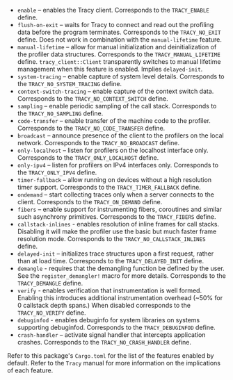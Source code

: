 -   `enable` – enables the Tracy client. Corresponds to the `TRACY_ENABLE` define.
-   `flush-on-exit` – waits for Tracy to connect and read out the profiling data before the program
    terminates. Corresponds to the `TRACY_NO_EXIT` define. Does not work in combination with the
    `manual-lifetime` feature.
-   `manual-lifetime` – allow for manual initialization and deinitialization of the profiler data
    structures. Corresponds to the `TRACY_MANUAL_LIFETIME` define. `tracy_client::Client`
    transparently switches to manual lifetime management when this feature is enabled. Implies
    `delayed-init`.
-   `system-tracing` – enable capture of system level details. Corresponds to the
    `TRACY_NO_SYSTEM_TRACING` define.
-   `context-switch-tracing` – enable capture of the context switch data. Corresponds to the
    `TRACY_NO_CONTEXT_SWITCH` define.
-   `sampling` – enable periodic sampling of the call stack. Corresponds to the
    `TRACY_NO_SAMPLING` define.
-   `code-transfer` – enable transfer of the machine code to the profiler. Corresponds to the
    `TRACY_NO_CODE_TRANSFER` define.
-   `broadcast` – announce presence of the client to the profilers on the local network.
    Corresponds to the `TRACY_NO_BROADCAST` define.
-   `only-localhost` – listen for profilers on the localhost interface only. Corresponds to the
    `TRACY_ONLY_LOCALHOST` define.
-   `only-ipv4` – listen for profilers on IPv4 interfaces only. Corresponds to the
    `TRACY_ONLY_IPV4` define.
-   `timer-fallback` – allow running on devices without a high resolution timer support.
    Corresponds to the `TRACY_TIMER_FALLBACK` define.
-   `ondemand` – start collecting traces only when a server connects to the client. Corresponds
    to the `TRACY_ON_DEMAND` define.
-   `fibers` – enable support for instrumenting fibers, coroutines and similar such asynchrony
    primitives. Corresponds to the `TRACY_FIBERS` define.
-   `callstack-inlines` - enables resolution of inline frames for call stacks. Disabling it will make
    the profiler use the basic but much faster frame resolution mode. Corresponds to the
    `TRACY_NO_CALLSTACK_INLINES` define.
-   `delayed-init` – initializes trace structures upon a first request, rather than at load time.
    Corresponds to the `TRACY_DELAYED_INIT` define.
-   `demangle` - requires that the demangling function be defined by the user.
    See the `register_demangler!` macro for more details.
    Corresponds to the `TRACY_DEMANGLE` define.
-   `verify` - enables verification that instrumentation is well formed. Enabling this introduces
    additional instrumentation overhead (~50% for 0 callstack depth spans.) When disabled
    corresponds to the `TRACY_NO_VERIFY` define.
-   `debuginfod` - enables debuginfo for system libraries on systems supporting debuginfod.
    Corresponds to the `TRACY_DEBUGINFOD` define.
-   `crash-handler` – activate signal handler that intercepts application crashes. Corresponds to the
    `TRACY_NO_CRASH_HANDLER` define.

Refer to this package's `Cargo.toml` for the list of the features enabled by default. Refer to
the `Tracy` manual for more information on the implications of each feature.
